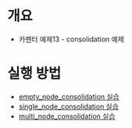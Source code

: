 # 개요
* 카펜터 예제13 - consolidation 예제

# 실행 방법
* [empty_node_consolidation 실습](./empty_node_consolidation/)
* [single_node_consolidation 실습](./single_node_consolidation/)
* [multi_node_consolidation 실습](./multi_node_consolidation/)

